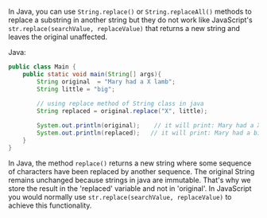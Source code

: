 In Java, you can use `String.replace()` or `String.replaceAll()` methods to replace a substring in another string but they do not work like JavaScript's `str.replace(searchValue, replaceValue)` that returns a new string and leaves the original unaffected.

Java:
```java
public class Main {
    public static void main(String[] args){
        String original  = "Mary had a X lamb";
        String little = "big";
        
        // using replace method of String class in java
        String replaced = original.replace("X", little); 

        System.out.println(original);    // it will print: Mary had a X lamb
        System.out.println(replaced);   // it will print: Mary had a big lamb
    }
}
```
In Java, the method `replace()` returns a new string where some sequence of characters have been replaced by another sequence. The original String remains unchanged because strings in java are immutable. That's why we store the result in the 'replaced' variable and not in 'original'. In JavaScript you would normally use `str.replace(searchValue, replaceValue)` to achieve this functionality.

